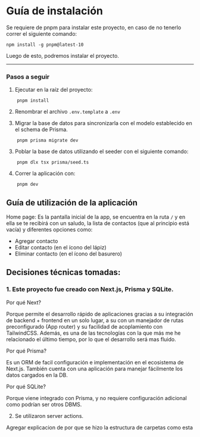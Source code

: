# Guía de instalación

Se requiere de pnpm para instalar este proyecto, en caso de no tenerlo correr el siguiente comando:

```
npm install -g pnpm@latest-10
```

Luego de esto, podremos instalar el proyecto.

---

### Pasos a seguir

1. Ejecutar en la raíz del proyecto:

```
    pnpm install
```

2. Renombrar el archivo `.env.template` a `.env`

3. Migrar la base de datos para sincronizarla con el modelo establecido en el schema de Prisma.

```
    pnpm prisma migrate dev
```

3. Poblar la base de datos utilizando el seeder con el siguiente comando:

```
    pnpm dlx tsx prisma/seed.ts
```

4. Correr la aplicación con:

```
    pnpm dev
```

## Guía de utilización de la aplicación

Home page:
Es la pantalla inicial de la app, se encuentra en la ruta `/` y en ella se te recibirá con un saludo, la lista de contactos (que al principio está vacía) y diferentes opciones como:

- Agregar contacto
- Editar contacto (en el ícono del lápiz)
- Eliminar contacto (en el ícono del basurero)

## Decisiones técnicas tomadas:

### 1. Este proyecto fue creado con Next.js, Prisma y SQLite.

Por qué Next?

Porque permite el desarrollo rápido de aplicaciones gracias a su integración de backend + frontend en un solo lugar, a su con un manejador de rutas preconfigurado (App router) y su facilidad de acoplamiento con TailwindCSS. Además, es una de las tecnologías con la que más me he relacionado el último tiempo, por lo que el desarrollo será mas fluido.

Por qué Prisma?

Es un ORM de facil configuración e implementación en el ecosistema de Next.js. También cuenta con una aplicación para manejar fácilmente los datos cargados en la DB.

Por qué SQLite?

Porque viene integrado con Prisma, y no requiere configuración adicional como podrían ser otros DBMS.

2. Se utilizaron server actions.

Agregar explicacion de por que se hizo la estructura de carpetas como esta
